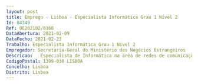 ```yaml
--- 
layout: post
title: Emprego - Lisboa - Especialista Informática Grau 1 Nível 2
Id: 84349
Ref: OE202102/0168
DataAbertura: 2021-02-09
DataFecho: 2021-02-23
Trabalho: Especialista Informática Grau 1 Nível 2
Empregador: Secretaria-Geral do Ministério dos Negócios Estrangeiros
Descricao:   Especialista de Informática na área de redes de comunicações para apoio aos Serviços Internos e ou SPE’s (Serviços Periféricos Externos do MNE  Embaixadas, Consulados, Vice Consulados, etc.)   Desempenhar tarefas de dimensionamento, planeamento, execução, gestão e configuração de infra estruturas de redes de telecomunicações   Efetuar manutenções preventivas e corretivas de equipamentos (ativos e passivos) de redes de comunicações a fim de assegurar o seu correto funcionamento.Perfil   Ter experiência na instalação e configuração de equipamentos de rede (switch, firewall, wi fi, etc) dos principais fabricantes   Valoriza se ter conhecimentos em VoIP (não obrigatório).
CodigoPostal: 1399-030 LISBOA
Concelho: Lisboa
Distrito: Lisboa
--- 
```

